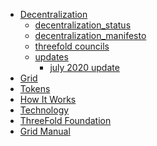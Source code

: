 <!--- TODO see how we use multiple sidebars now that we use unique names only.--->

- [Decentralization](decentralization)
  - [decentralization_status](decentralization_status)
  - [decentralization_manifesto](decentralization_manifesto)
  - [threefold councils](threefold_councils)
  - [updates](tf_updates)
    - [july 2020 update](threefold_update_july2020)
- [Grid](grid_why)
- [Tokens](token_home)
- [How It Works](how_it_works)
- [Technology](technology_explained)
- [ThreeFold Foundation](threefold_foundation)
- [Grid Manual](sdk_intro)

<!-- [polls = voting](tf_polls), [july 2020 poll](threefold_poll_2_1) -->
<!-- There's no file for July Poll -->
